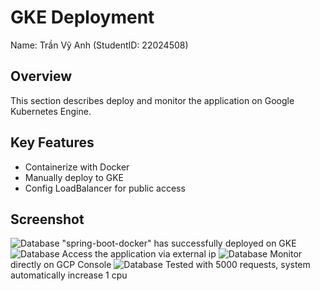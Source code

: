 # GKE Deployment

Name: Trần Vỹ Anh (StudentID: 22024508)

## Overview
This section describes deploy and monitor the application on Google Kubernetes Engine.

## Key Features
- Containerize with Docker
- Manually deploy to GKE
- Config LoadBalancer for public access

## Screenshot
![Database](img/running.png)
"spring-boot-docker" has successfully deployed on GKE
![Database](img/local.png)
Access the application via external ip
![Database](img/monitor.png)
Monitor directly on GCP Console
![Database](img/scale.png)
Tested with 5000 requests, system automatically increase 1 cpu